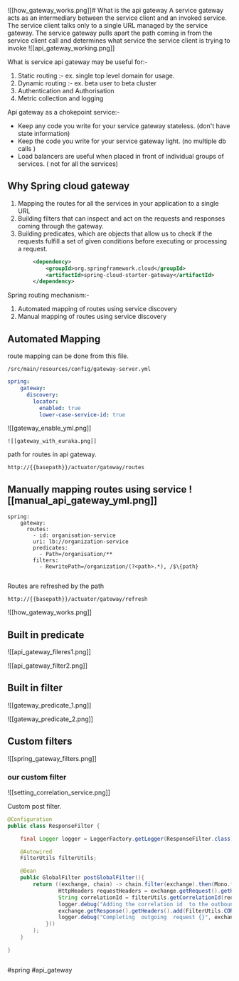 ![[how_gateway_works.png]]# What is the api gateway
A service gateway acts as an intermediary between the service client and an invoked
service. The service client talks only to a single URL managed by the service gateway.
The service gateway pulls apart the path coming in from the service client call and
determines what service the service client is trying to invoke
![[api_gateway_working.png]]

What is service api gateway may be useful for:-
1) Static routing :-   ex. single top level domain for usage.
2) Dynamic routing :-  ex.  beta user to beta cluster
3) Authentication and Authorisation  
4) Metric collection and logging 


Api gateway as a chokepoint service:-
- Keep any code you write for your service gateway stateless. (don't have state information)
- Keep the code you write for your service gateway light. (no multiple db calls )
- Load balancers are useful when placed in front of individual groups of services. ( not for all the services)

## Why Spring cloud gateway
1) Mapping the routes for all the services in your application to a single URL
2) Building filters that can inspect and act on the requests and responses coming through the gateway.
3) Building predicates, which are objects that allow us to check if the requests fulfill a set of given conditions before executing or processing a request.

``` xml
        <dependency>
            <groupId>org.springframework.cloud</groupId>
            <artifactId>spring-cloud-starter-gateway</artifactId>
        </dependency>
```


Spring routing mechanism:-
1) Automated mapping of routes using service discovery
2) Manual mapping of routes using service discovery

## Automated Mapping 
route mapping can be done from this file.
```
/src/main/resources/config/gateway-server.yml

```

```yml
spring:
	gateway:  
	  discovery:  
	    locator:  
	      enabled: true  
	      lower-case-service-id: true
```



![[gateway_enable_yml.png]]

	![[gateway_with_euraka.png]]

path for routes in api gateway.

```
http://{{basepath}}/actuator/gateway/routes
```


## Manually mapping  routes using service ![[manual_api_gateway_yml.png]]



```
spring:
	gateway:  
	  routes:
		- id: organisation-service  
	    uri: lb://organization-service  
	    predicates:  
	      - Path=/organisation/**  
	    filters:  
	      - RewritePath=/organization/(?<path>.*), /$\{path}


```

Routes are refreshed by the path
```
http://{{basepath}}/actuator/gateway/refresh
```
![[how_gateway_works.png]]


## Built in predicate
![[api_gateway_fileres1.png]]


![[api_gateway_filter2.png]]


## Built in filter

![[gateway_predicate_1.png]]


![[gateway_predicate_2.png]]


## Custom filters

![[spring_gateway_filters.png]]


 ### our custom filter
 ![[setting_correlation_service.png]]



Custom post filter.
``` java
@Configuration
public class ResponseFilter {

    final Logger logger = LoggerFactory.getLogger(ResponseFilter.class);

    @Autowired
    FilterUtils filterUtils;

    @Bean
    public GlobalFilter postGlobalFilter(){
        return ((exchange, chain) -> chain.filter(exchange).then(Mono.fromRunnable(()->{
                HttpHeaders requestHeaders = exchange.getRequest().getHeaders();
                String correlationId = filterUtils.getCorrelationId(requestHeaders);
                logger.debug("Adding the correlation id  to the outbound header {}", correlationId);
                exchange.getResponse().getHeaders().add(FilterUtils.CORRELATION_ID,correlationId);
                logger.debug("Completing  outgoing  request {}", exchange.getRequest().getURI());
            }))
        );
    }

}



```




#spring #api_gateway